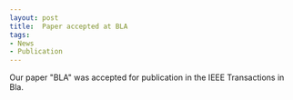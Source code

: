 ```yaml
---
layout: post
title:  Paper accepted at BLA
tags:
- News
- Publication
---
```

Our paper "BLA" was accepted for publication in the IEEE Transactions in Bla.
